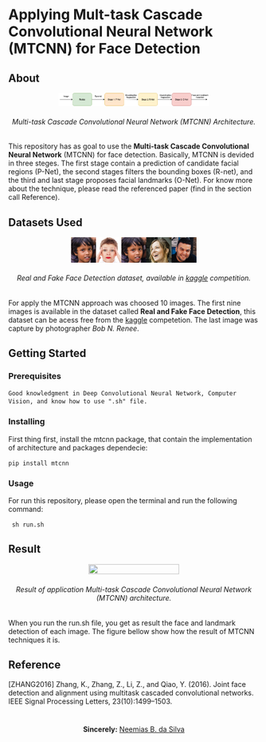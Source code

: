 # Applying Mult-task Cascade Convolutional Neural Network (MTCNN) for Face Detection

## About

<p align="center"><img src="mtcnn.png" width="60%" height="45%"></p> 
<h6 align="center">Multi-task Cascade Convolutional Neural Network (MTCNN) Architecture.</h6>

This repository has as goal to use the __Multi-task Cascade Convolutional Neural Network__ (MTCNN) for face detection. Basically, MTCNN is devided in three steges. The first stage contain a prediction of candidate facial regions (P-Net), the second stages filters the bounding boxes (R-net), and the third and last stage proposes facial landmarks (O-Net). For know more about the technique, please read the referenced paper (find in the section call Reference).


## Datasets Used

<p align="center"><img src="dataset/image_01.jpg" width="10%" height="45%"><img src="dataset/image_02.jpg" width="10%" height="45%"><img src="dataset/image_01.jpg" width="10%" height="45%"><img src="dataset/image_03.jpg" width="10%" height="45%"><img src="dataset/image_04.jpg" width="10%" height="45%"></p> 
<h6 align="center">Real and Fake Face Detection dataset, available in <a href="https://www.kaggle.com/ciplab/real-and-fake-face-detection">kaggle</a> competition.</h6>

For apply the MTCNN approach was choosed 10 images. The first nine images is available in the dataset called __Real and Fake Face Detection__, this dataset can be acess free from the [kaggle](https://www.kaggle.com/ciplab/real-and-fake-face-detection) competetion. The last image was capture by photographer _Bob N. Renee_.

## Getting Started

### Prerequisites

```
Good knowledgment in Deep Convolutional Neural Network, Computer Vision, and know how to use ".sh" file.
```

### Installing

First thing first, install the mtcnn package, that contain the implementation of architecture and packages dependecie:

```
pip install mtcnn
```

### Usage

For run this repository, please open the terminal and run the following command:

```
 sh run.sh
```

## Result

<p align="center"><img src="image_10.png" width="60%" height="45%"></p> 
<h6 align="center">Result of application Multi-task Cascade Convolutional Neural Network (MTCNN) architecture.</h6>

When you run the run.sh file, you get as result the face and landmark detection of each image. The figure bellow show how the result of MTCNN techniques it is. 

## Reference

[ZHANG2016] Zhang, K., Zhang, Z., Li, Z., and Qiao, Y. (2016). Joint face detection and alignment using multitask cascaded convolutional networks. IEEE Signal Processing Letters, 23(10):1499–1503.


#

<p align="center"><b>Sincerely:</b> <a href="https://github.com/neemiasbsilva">Neemias B. da Silva</a></p>

#
